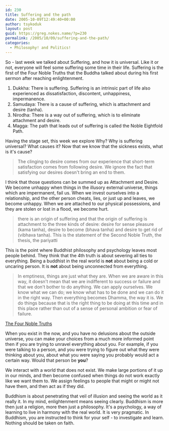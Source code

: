 ```yaml
---
id: 230
title: Suffering and the path
date: 2005-10-09T12:49:40+00:00
author: tsykoduk
layout: post
guid: https://greg.nokes.name/?p=230
permalink: /2005/10/09/suffering-and-the-path/
categories:
  - Philosophy! and Politics!
---
```

So - last week we talked about Suffering, and how it is universal. Like it or not, everyone will feel some suffering some time in their life. Suffering is the first of the Four Noble Truths that the Buddha talked about during his first sermon after reaching enlightenment.

1. Dukkha: There is suffering. Suffering is an intrinsic part of life also experienced as dissatisfaction, discontent, unhappiness, impermanence.
2. Samudaya: There is a cause of suffering, which is attachment and desire (tanha).
3. Nirodha: There is a way out of suffering, which is to eliminate attachment and desire.
4. Magga: The path that leads out of suffering is called the Noble Eightfold Path.

Having the stage set, this week we explore Why? Why is suffering universal? What causes it? Now that we know that the sickness exists, what is it's cause?

> The clinging to desire comes from our experience that short-term satisfaction comes from following desire. We ignore the fact that satisfying our desires doesn't bring an end to them.

I think that those questions can be summed up as Attachment and Desire. We become unhappy when things in the illusory external universe, things which are impermanent, fail us. When we invest ourselves into a relationship, and the other person cheats, lies, or just up and leaves, we become unhappy. When we are attached to our physical possessions, and they are stolen or lost in a flood, we become hurt.

> there is an origin of suffering and that the origin of suffering is attachment to the three kinds of desire: desire for sense pleasure (kama tanha), desire to become (bhava tanha) and desire to get rid of (vibhava tanha). This is the statement of the Second Noble Truth, the thesis, the pariyatti

This is the point where Buddhist philosophy and psychology leaves most people behind. They think that the 4th truth is about severing all ties to everything. Being a buddhist in the real world is **not** about being a cold or uncaring person.  It is **not** about being unconnected from everything.

> In emptiness, things are just what they are. When we are aware in this way, it doesn't mean that we are indifferent to success or failure and that we don't bother to do anything. We can apply ourselves. We know what we can do; we know what has to be done and we can do it in the right way. Then everything becomes Dhamma, the way it is. We do things because that is the right thing to be doing at this time and in this place rather than out of a sense of personal ambition or fear of failure.

[The Four Noble Truths](http://www.buddhanet.net/4noble.htm)

When you exist in the now, and you have no delusions about the outside universe, you can make your choices from a much more informed point then if you are trying to unravel everything about you. For example, if you were talking to a person, and you were trying to figure out what they were thinking about you, about what you were saying you probably would act a certain way. Would that person be **you**?

We interact with a world that does not exist. We make large portions of it up in our minds, and then become confused when things do not work exactly like we want them to. We assign feelings to people that might or might not have them, and then act as if they did.

Buddhism is about penetrating that veil of illusion and seeing the world as it really it. In my mind, enlightenment means seeing clearly. Buddhism is more then just a religion, more then just a philosophy. It's a psychology, a way of learning to live in harmony with the real world. It is very pragmatic. In Buddhism, you are instructed to think for your self - to investigate and learn. Nothing should be taken on faith.